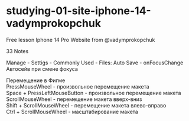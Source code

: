 # studying-01-site-iphone-14-vadymprokopchuk  
Free lesson Iphone 14 Pro Website from @vadymprokopchuk  

33 Notes  

Manage - Settigs - Commonly Used - Files: Auto Save - onFocusChange  
Автосейв при смене фокуса  

Перемещение в Фигме  
PressMouseWheel - произвольное перемещение макета  
Space + PressLeftMouseButton - произвольное перемещение макета  
ScrollMouseWheel - перемещение макета вверх-вниз  
Shift + ScrollMouseWheel - перемещение макета влево-вправо  
Ctrl + ScrollMouseWheel - масштабирование макета  



